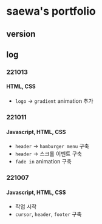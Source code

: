 # saewa's portfolio

## version

## log

### 221013

#### HTML, CSS

- `logo` -> `gradient` animation 추가

### 221011

#### Javascript, HTML, CSS

- `header` -> `hamburger menu` 구축
- `header` -> 스크롤 이벤트 구축
- `fade in` animation 구축

### 221007

#### Javascript, HTML, CSS

- 작업 시작
- `cursor`, `header`, `footer` 구축
